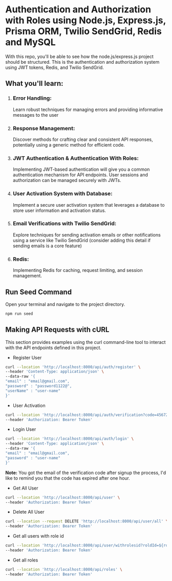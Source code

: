 # Authentication and Authorization with Roles using Node.js, Express.js, Prisma ORM, Twilio SendGrid, Redis and MySQL

With this repo, you'll be able to see how the node.js/express.js project should be structured. This is the authentication and authorization system using JWT tokens, Redis, and Twilio SendGrid.

## What you'll learn:

1. ### Error Handling:
   Learn robust techniques for managing errors and providing informative messages to the user

2. ### Response Management:
   Discover methods for crafting clear and consistent API responses, potentially using a generic method for efficient code.

3. ### JWT Authentication & Authentication With Roles:
   Implementing JWT-based authentication will give you a common authentication mechanism for API endpoints. User sessions and authorization 
   can be managed securely with JWTs.

4. ### User Activation System with Database:
   Implement a secure user activation system that leverages a database to store user information and activation status.

5. ### Email Verifications with Twilio SendGrid:
   Explore techniques for sending activation emails or other notifications using a service like Twilio SendGrid (consider adding this 
   detail if sending emails is a core feature)

6. ### Redis:
   Implementing Redis for caching, request limiting, and session management.

## Run Seed Command

Open your terminal and navigate to the project directory.
```bash
npm run seed
```

## Making API Requests with cURL

This section provides examples using the curl command-line tool to interact with the API endpoints defined in this project.

- Register User

```bash
curl --location 'http://localhost:8000/api/auth/register' \
--header 'Content-Type: application/json' \
--data-raw '{
"email" : "email@gmail.com",
"password" : "password1122@",
"userName" : "user-name"
}'
```

- User Activation

```bash
curl --location 'http://localhost:8000/api/auth/verification?code=45672' \
--header 'Authorization: Bearer Token'
```

- Login User

```bash
curl --location 'http://localhost:8000/api/auth/login' \
--header 'Content-Type: application/json' \
--data-raw '{
"email" : "email@gmail.com",
"password" : "user-name"
}'
```

**Note:** You got the email of the verification code after signup the process, I'd like to remind you that the code has expired after one hour.

- Get All User

```bash
curl --location 'http://localhost:8000/api/user' \
--header 'Authorization: Bearer Token'
```

- Delete All User

```bash
curl --location --request DELETE 'http://localhost:8000/api/user/all' \
--header 'Authorization: Bearer Token'
```

- Get all users with role id

```bash
curl --location 'http://localhost:8000/api/user/withrolesid?roldId=${rold_id}' \
--header 'Authorization: Bearer Token'
```

- Get all roles
```bash
curl --location 'http://localhost:8000/api/roles' \
--header 'Authorization: Bearer Token'
```
